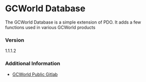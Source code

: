 # GCWorld Database

The GCWorld Database is a simple extension of PDO.  It adds a few functions used in various GCWorld products


### Version
1.1.1.2

### Additional Information

* [GCWorld Public Gitlab](https://gitlab.konghack.com/groups/GCWorld)
